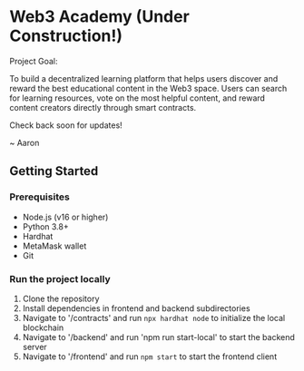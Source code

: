 # Web3 Academy (Under Construction!)
Project Goal:

To build a decentralized learning platform that helps users discover and reward the best educational content in the Web3 space. Users can search for learning resources, vote on the most helpful content, and reward content creators directly through smart contracts.

Check back soon for updates!

~ Aaron

## Getting Started

### Prerequisites
- Node.js (v16 or higher)
- Python 3.8+
- Hardhat
- MetaMask wallet
- Git

### Run the project locally
1. Clone the repository
2. Install dependencies in frontend and backend subdirectories
3. Navigate to '/contracts' and run `npx hardhat node` to initialize the local blockchain
4. Navigate to '/backend' and run 'npm run start-local' to start the backend server
5. Navigate to '/frontend' and run `npm start` to start the frontend client

